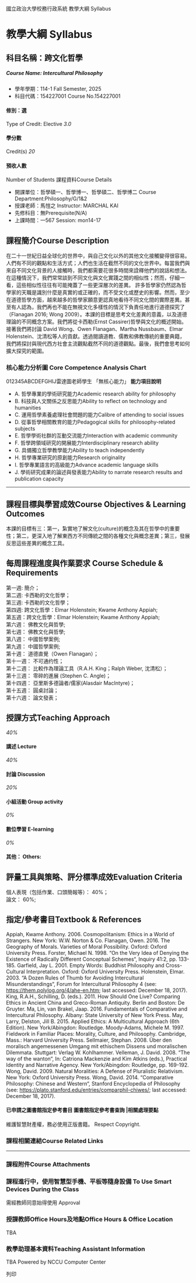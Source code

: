 國立政治大學校務行政系統 教學大綱 Syllabus
# 教學大綱 Syllabus
##  科目名稱：跨文化哲學
#####  Course Name: Intercultural Philosophy
  * 學年學期：114-1 Fall Semester, 2025 
  * 科目代碼：154227001 Course No.154227001


#### 修別：選
Type of Credit: Elective 
_3.0_
#### 學分數
Credit(s)
_20_
#### 預收人數
Number of Students
課程資料Course Details
  * 開課單位：哲學碩一、哲學博一、哲學碩二、哲學博二 Course Department:Philosophy/G/1&2 
  * 授課老師：馬愷之 Instructor: MARCHAL KAI 
  * 先修科目：無Prerequisite(N/A)
  * 上課時間：一567 Session: mon14-17


##  課程簡介Course Description
在二十一世紀日益全球化的世界中，與自己文化以外的其他文化接觸變得很容易。人們有不同的觀點和生活方式；人們也生活在截然不同的文化世界中。每當我們與來自不同文化背景的人接觸時，我們都需要花很多時間來詮釋他們的說話和想法。在這種情況下，我們常常談到不同文化與文化實踐之間的相似性；然而，仔細一看，這些相似性往往有可能掩蓋了一些更深層次的差異。
許多哲學家仍然認為哲學家的天職是識別什麼是真實的或正確的，而不受文化或歷史的影響。然而，至少在道德哲學方面，越來越多的哲學家願意更認真地看待不同文化間的實際差異。甚至有人認為，我們再也不能在無視文化多樣性的情況下負責任地進行道德探究了（Flanagan 2016; Wong 2009）。本課的目標是思考文化差異的意義，以及道德理論的不同概念方案。我們將從卡西勒(Ernst Cassirer)哲學與文化的概述開始。接著我們將討論 David Wong、Owen Flanagan、Martha Nussbaum、Elmar Holenstein、沈清松等人的貢獻。透過閱讀道教、儒教和佛教傳統的重要典籍，我們將探討與現代西方社會主流觀點截然不同的道德觀點。最後，我們會思考如何擴大探究的範圍。
###  核心能力分析圖 Core Competence Analysis Chart
012345ABCDEFGHIJ雷達圖老師學生
「無核心能力」 
**能力項目說明**
  * A. 哲學專業的學術研究能力Academic research ability for philosophy
  * B. 科技與人文關係之反思能力Ability to reflect on technology and humanities
  * C. 運用哲學素養處理社會問題的能力Calibre of attending to social issues
  * D. 從事哲學相關教育的能力Pedagogical skills for philosophy-related subjects
  * E. 哲學學術社群的互動交流能力Interaction with academic community
  * F. 哲學跨領域研究的開展能力Interdisciplinary research ability
  * G. 具備獨立哲學教學能力Ability to teach independently
  * H. 哲學專業研究的原創能力Research originality
  * I. 哲學專業語言的高級能力Advance academic language skills
  * J. 學術研究成果的論述與發表能力Ability to narrate research results and publication capacity


* * *
##  課程目標與學習成效Course Objectives & Learning Outcomes 
本課的目標有三：第一，紮實地了解文化(culture)的概念及其在哲學中的重要性；第二，更深入地了解東西方不同傳統之間的各種文化與概念差異；第三，發展反思這些差異的概念工具。
##  每周課程進度與作業要求 Course Schedule & Requirements
第一週: 簡介；  
第二週: 卡西勒的文化哲學；  
第三週: 卡西勒的文化哲學；  
第四週: 跨文化哲學：Elmar Holenstein; Kwame Anthony Appiah;  
第五週：跨文化哲學：Elmar Holenstein; Kwame Anthony Appiah;  
第六週： 佛教文化與哲學;  
第七週： 佛教文化與哲學;  
第八週： 中國哲學案例;  
第九週： 中國哲學案例;  
第十週： 道德直覺（Owen Flanagan）；  
第十一週： 不可通约性；  
第十二週： 比較作為理論工具（R.A.H. King；Ralph Weber, 沈清松）；  
第十三週： 零碎的進展 (Stephen C. Angle)；  
第十四週： 亞里斯多德論者/儒家(Alasdair MacIntyre)；  
第十五週： 圓桌討論；  
第十六週： 論文發表；
##  授課方式Teaching Approach
_40%_
####  講述 Lecture
_40%_
####  討論 Discussion
_20%_
####  小組活動 Group activity
_0%_
####  數位學習 E-learning
_0%_
####  其他： Others:
##  評量工具與策略、評分標準成效Evaluation Criteria
個人表現（包括作業、口頭簡報等）： 40%；  
論文： 60%;
##  指定/參考書目Textbook & References
Appiah, Kwame Anthony. 2006. Cosmopolitanism: Ethics in a World of Strangers. New York: W.W. Norton & Co.
Flanagan, Owen. 2016. The Geography of Morals. Varieties of Moral Possibility. Oxford: Oxford University Press.
Forster, Michael N. 1998. “On the Very Idea of Denying the Existence of Radically Different Conceptual Schemes“, Inquiry 41:2, pp. 133-185.
Garfield, Jay L. 2001. Empty Words: Buddhist Philosophy and Cross-Cultural Interpretation. Oxford: Oxford University Press.
Holenstein, Elmar. 2003. “A Dozen Rules of Thumb for Avoiding Intercultural Misunderstandings“, Forum for Intercultural Philosophy 4 (see: https://them.polylog.org/4/ahe-en.htm; last accessed: December 18, 2017).
King, R.A.H., Schilling, D. (eds.). 2011. How Should One Live? Comparing Ethics in Ancient China and Greco-Roman Antiquity. Berlin and Boston: De Gruyter.
Ma, Lin, van Brakel, Jaap. 2016. Fundamentals of Comparative and Intercultural Philosophy. Albany: State University of New York Press.
May, Larry, Delston, Jill B. 2015. Applied Ethics: A Multicultural Approach (6th Edition). New York/Abingdon: Routledge.
Moody-Adams, Michele M. 1997. Fieldwork in Familiar Places: Morality, Culture, and Philosophy. Cambridge, Mass.: Harvard University Press.
Sellmaier, Stephan. 2008. Über den moralisch angemessenen Umgang mit ethischem Dissens und moralischen Dilemmata. Stuttgart: Verlag W. Kohlhammer.
Velleman, J. David. 2008. “The way of the wanton“, In: Catriona Mackenzie and Kim Atkins (eds.), Practical Identity and Narrative Agency. New York/Abingdon: Routledge, pp. 169-192.
Wong, David. 2009. Natural Moralities: A Defense of Pluralistic Relativism. New York: Oxford University Press.
Wong, David. 2014. “Comparative Philosophy: Chinese and Western“, Stanford Encyclopedia of Philosophy (see: https://plato.stanford.edu/entries/comparphil-chiwes/; last accessed: December 18, 2017).
####  已申請之圖書館指定參考書目  圖書館指定參考書查詢 |相關處理要點
維護智慧財產權，務必使用正版書籍。 Respect Copyright.
###  課程相關連結Course Related Links
* * *
###  課程附件Course Attachments
###  課程進行中，使用智慧型手機、平板等隨身設備 To Use Smart Devices During the Class
需經教師同意始得使用  Approval
###  授課教師Office Hours及地點Office Hours & Office Location
TBA
###  教學助理基本資料Teaching Assistant Information
TBA
Powered by NCCU Computer Center
  
列印
